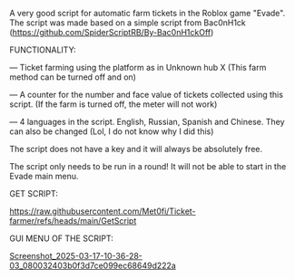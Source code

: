 A very good script for automatic farm tickets in the Roblox game "Evade". The script was made based on a simple script from Bac0nH1ck (https://github.com/SpiderScriptRB/By-Bac0nH1ckOff)

FUNCTIONALITY:

— Ticket farming using the platform as in Unknown hub X (This farm method can be turned off and on) 

— A counter for the number and face value of tickets collected using this script. (If the farm is turned off, the meter will not work) 

— 4 languages in the script. English, Russian, Spanish and Chinese. They can also be changed (Lol, I do not know why I did this) 

The script does not have a key and it will always be absolutely free. 

The script only needs to be run in a round! It will not be able to start in the Evade main menu. 

GET SCRIPT:

https://raw.githubusercontent.com/Met0fi/Ticket-farmer/refs/heads/main/GetScript

GUI MENU OF THE SCRIPT:

[Screenshot_2025-03-17-10-36-28-03_080032403b0f3d7ce099ec68649d222a](https://github.com/user-attachments/assets/082e8145-b770-42c5-b5db-2a1cca6525fa)
